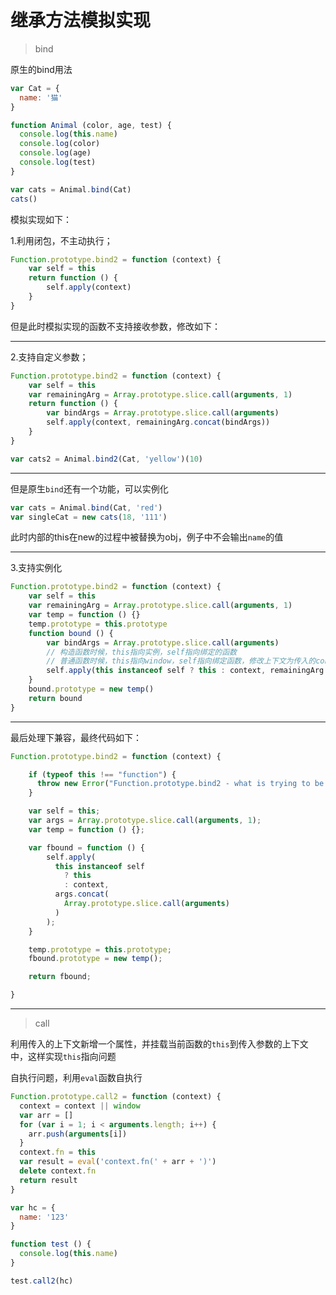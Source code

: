 # 继承方法模拟实现

> bind

原生的bind用法

```javascript
var Cat = {
  name: '猫'
}

function Animal (color, age, test) {
  console.log(this.name)
  console.log(color)
  console.log(age)
  console.log(test)
}

var cats = Animal.bind(Cat)
cats()
```

模拟实现如下：

1.利用闭包，不主动执行；

```javascript
Function.prototype.bind2 = function (context) {
    var self = this
    return function () {
        self.apply(context)
    }
}
```

但是此时模拟实现的函数不支持接收参数，修改如下：

---

2.支持自定义参数；

```javascript
Function.prototype.bind2 = function (context) {
    var self = this
    var remainingArg = Array.prototype.slice.call(arguments, 1)
    return function () {
        var bindArgs = Array.prototype.slice.call(arguments)
        self.apply(context, remainingArg.concat(bindArgs))
    }
}

var cats2 = Animal.bind2(Cat, 'yellow')(10)
```

---

但是原生`bind`还有一个功能，可以实例化

```javascript
var cats = Animal.bind(Cat, 'red')
var singleCat = new cats(18, '111')
```

此时内部的this在new的过程中被替换为obj，例子中不会输出`name`的值

---

3.支持实例化

```javascript
Function.prototype.bind2 = function (context) {
    var self = this
    var remainingArg = Array.prototype.slice.call(arguments, 1)
    var temp = function () {}
    temp.prototype = this.prototype
    function bound () {
        var bindArgs = Array.prototype.slice.call(arguments)
        // 构造函数时候，this指向实例，self指向绑定的函数
        // 普通函数时候，this指向window，self指向绑定函数，修改上下文为传入的context
        self.apply(this instanceof self ? this : context, remainingArg.concat(bindArgs))
    }
    bound.prototype = new temp()
    return bound
}
```

---

最后处理下兼容，最终代码如下：

```javascript
Function.prototype.bind2 = function (context) {

    if (typeof this !== "function") {
      throw new Error("Function.prototype.bind2 - what is trying to be bound is not callable");
    }

    var self = this;
    var args = Array.prototype.slice.call(arguments, 1);
    var temp = function () {};

    var fbound = function () {
        self.apply(
          this instanceof self
            ? this
            : context,
          args.concat(
            Array.prototype.slice.call(arguments)
          )
        );
    }

    temp.prototype = this.prototype;
    fbound.prototype = new temp();

    return fbound;

}
```

---

> call

利用传入的上下文新增一个属性，并挂载当前函数的`this`到传入参数的上下文中，这样实现`this`指向问题

自执行问题，利用`eval`函数自执行

```javascript
Function.prototype.call2 = function (context) {
  context = context || window
  var arr = []
  for (var i = 1; i < arguments.length; i++) {
    arr.push(arguments[i])
  }
  context.fn = this
  var result = eval('context.fn(' + arr + ')')
  delete context.fn
  return result
}

var hc = {
  name: '123'
}

function test () {
  console.log(this.name)
}

test.call2(hc)

```